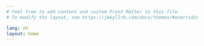 ```yaml
---
# Feel free to add content and custom Front Matter to this file.
# To modify the layout, see https://jekyllrb.com/docs/themes/#overriding-theme-defaults

lang: zh
layout: home
---
```

